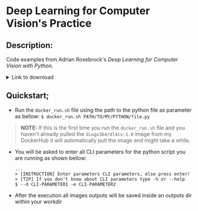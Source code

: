 # Deep Learning for Computer Vision's Practice

## Description:
Code examples from Adrian Rosebrock's *Deep Learning for Computer Vision with Python*.

<details><summary>Link to download</summary>

[Click here](https://www.pyimagesearch.com/deep-learning-computer-vision-python-book/)

</details>

## Quickstart;
- Run the `docker_run.sh` file using the path to the python file as parameter as bellow:
    ```$ docker_run.sh PATH/TO/MY/PYTHON/file.py```
> **NOTE:** If this is the first time you run the `docker_run.sh` file and you haven't already pulled the `diogo364/dl4cv:1.0` image from my DockerHub it will automatically pull the image and might take a while.
- You will be asked to enter all CLI parameters for the python script you are running as shown bellow:
    ```
    ...
    > [INSTRUCTION] Enter parameters CLI parameters, else press enter!
    > [TIP] If you don't know about CLI parameters type -h or --help
    $ --d CLI-PARAMETER1 -e CLI-PARAMETER2
    ```
- After the execution all images outputs will be saved inside an outputs dir within your workdir